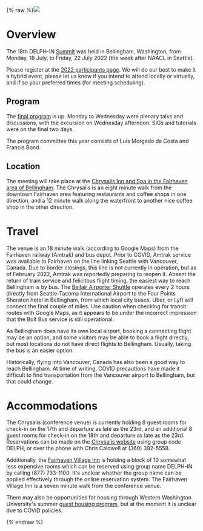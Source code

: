 {% raw %}<img src="https://user-images.githubusercontent.com/5589855/180908536-28427430-6dc4-40c7-936c-38ff01722b96.jpg" />


# Overview

The 18th DELPH-IN [Summit](../SummitTop) was held in Bellingham,
Washington, from Monday, 18 July, to Friday, 22 July 2022 (the week
after NAACL in Seattle). 

Please register at the [2022 participants page](../Fairhaven2022Participants).  We will do our best to make it a hybrid event, please let us know if you intend to attend locally or virtually, and if so your preferred times (for meeting scheduling).

## Program

The [final program](../Fairhaven2022Schedule) is up. Monday to Wednesday were plenary talks and discussions, with the excursion on Wednesday afternoon.   SIGs and tutorials were on the final two days.

The program committee this year consists of Luis Morgado da Costa and Francis Bond.

## Location

The meeting will take place at the [Chrysalis Inn
and Spa in the Fairhaven area of Bellingham](https://www.hilton.com/en/hotels/blittqq-the-chrysalis-inn-and-spa-bellingham/). The Chrysalis is
an eight minute walk from the downtown Fairhaven area
featuring restaurants and coffee shops in one direction, and a 12
minute walk along the waterfront to another nice coffee shop in the
other direction.

# Travel

The venue is an 18 minute walk (according to Google Maps) from the Fairhaven
railway (Amtrak) and bus depot.  Prior to COVID, Amtrak service was available to Fairhaven on the line linking Seattle with Vancouver, Canada.  Due to border closings, this line is not currently in operation, but as of February 2022, Amtrak was reportedly preparing to reopen it.  Absent the return of train service and felicitous flight timing, the easiest way to reach Bellingham is by bus.  The [Bellair Airporter Shuttle](https://airporter.com/shuttle/schedules/bellingham-to-seatac/) operates every 2 hours directly from Seattle-Tacoma International Airport to the Four Points Sheraton hotel in Bellingham, from which local city buses, Uber, or Lyft will connect the final couple of miles.  Use caution when checking for transit routes with Google Maps, as it appears to be under the incorrect impression that the Bolt Bus service is still operational.

As Bellingham does have its own local airport, booking a connecting flight may be an option, and some visitors may be able to book a flight directly, but most locations do not have direct flights to Bellingham.  Usually, taking the bus is an easier option.

Historically, flying into Vancouver, Canada has also been a good way to reach Bellingham.  At time of writing, COVID precautions have made it difficult to find transportation from the Vancouver airport to Bellingham, but that could change.

# Accommodations

The Chrysalis (conference venue) is currently holding 8 guest rooms for check-in on the 17th and departure as late as the 23rd, and an additional 8 guest rooms for check-in on the 18th and departure as late as the 23rd.  Reservations can be made on the [Chrysalis website](https://www.hilton.com/en/hotels/blittqq-the-chrysalis-inn-and-spa-bellingham/) using group code DELPH, or over the phone with Chris Caldwell at (360) 392-5558.

Additionally, the [Fairhaven Village Inn](https://www.fairhavenvillageinn.com) is holding a block of 10 somewhat less expensive rooms which can be reserved using group name DELPH-IN by calling (877) 733-1100.  It's unclear whether the group name can be applied effectively through the online reservation system.  The Fairhaven Village Inn is a seven minute walk from the conference venue.

There may also be opportunities for housing through Western Washington University's summer [guest housing program](https://housing.wwu.edu/guest-housing), but at the moment it is unclear due to COVID policies.

<update date omitted for speed>{% endraw %}